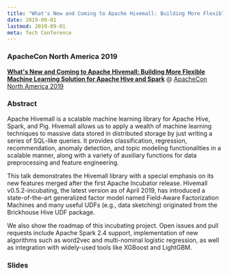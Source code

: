 ```yaml
---
title: "What's New and Coming to Apache Hivemall: Building More Flexible Machine Learning Solution for Apache Hive and Spark"
date: 2019-09-01
lastmod: 2019-09-01
meta: Tech Conference
---
```


### ApacheCon North America 2019

<b><a href="https://www.apachecon.com/acna19/s/#/scheduledEvent/1158" target="_blank" rel="noopener">What's New and Coming to Apache Hivemall: Building More Flexible Machine Learning Solution for Apache Hive and Spark</a></b> @ <a href="https://www.apachecon.com/acna19/"  target="_blank" rel="noopener">ApacheCon North America 2019</a>

### Abstract

Apache Hivemall is a scalable machine learning library for Apache Hive, Spark, and Pig. Hivemall allows us to apply a wealth of machine learning techniques to massive data stored in distributed storage by just writing a series of SQL-like queries. It provides classification, regression, recommendation, anomaly detection, and topic modeling functionalities in a scalable manner, along with a variety of auxiliary functions for data preprocessing and feature engineering.

This talk demonstrates the Hivemall library with a special emphasis on its new features merged after the first Apache Incubator release. Hivemall v0.5.2-incubating, the latest version as of April 2019, has introduced a state-of-the-art generalized factor model named Field-Aware Factorization Machines and many useful UDFs (e.g., data sketching) originated from the Brickhouse Hive UDF package.

We also show the roadmap of this incubating project. Open issues and pull requests include Apache Spark 2.4 support, implementation of new algorithms such as word2vec and multi-nominal logistic regression, as well as integration with widely-used tools like XGBoost and LightGBM.

### Slides

<script async class="speakerdeck-embed" data-id="18bfa20f16fd441a84d703fd14b6fee3" data-ratio="1.77777777777778" src="//speakerdeck.com/assets/embed.js"></script>